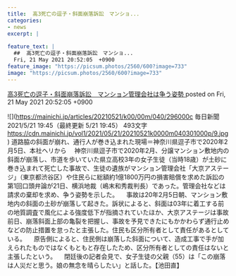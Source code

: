 ```yaml
---
title:  高3死亡の逗子・斜面崩落訴訟　マンショ...
categories:
- news
excerpt: |
  
feature_text: |
  ##  高3死亡の逗子・斜面崩落訴訟　マンショ...
  Fri, 21 May 2021 20:52:05  +0900
feature_image: "https://picsum.photos/2560/600?image=733"
image: "https://picsum.photos/2560/600?image=733"
---
```


[ 高3死亡の逗子・斜面崩落訴訟　マンション管理会社は争う姿勢  ](https://rosie.5ch.net/test/read.cgi/editorialplus/1621597925/)
posted on Fri, 21 May 2021 20:52:05  +0900

<!--more-->

![](https://mainichi.jp/articles/20210521/k00/00m/040/296000c 毎日新聞 2021/5/21 19:45（最終更新 5/21 19:45） 493文字 https://cdn.mainichi.jp/vol1/2021/05/21/20210521k0000m040301000p/9.jpg) 道路脇の斜面が崩れ、通行人が巻き込まれた現場＝神奈川県逗子市で2020年2月5日、本社ヘリから 　神奈川県逗子市で2020年2月、分譲マンション敷地内の斜面が崩落し、市道を歩いていた県立高校3年の女子生徒（当時18歳）が土砂に巻き込まれて死亡した事故で、生徒の遺族がマンション管理会社「大京アステージ」（東京都渋谷区）や住民らに総額約1億1800万円の損害賠償を求めた訴訟の第1回口頭弁論が21日、横浜地裁（嶋末和秀裁判長）であった。管理会社などは請求の棄却を求め、争う姿勢を示した。 　事故は20年2月5日朝、マンション敷地内の斜面の土砂が崩落して起きた。訴状によると、斜面は03年に着工する前の地質調査で風化による強度低下が指摘されていたほか、大京アステージは事故前日、崩落斜面上部の亀裂を把握し、事故を予見できたにもかかわらず通行止めなどの防止措置を怠ったと主張した。住民も区分所有者として責任があるとしている。 　原告側によると、住民側は崩落した斜面について、造成工事で手が加えられたものではなくもともと存在したため、区分所有者としての責任はないと主張したという。 　閉廷後の記者会見で、女子生徒の父親（55）は「この崩落は人災だと思う。娘の無念を晴らしたい」と話した。【池田直】
